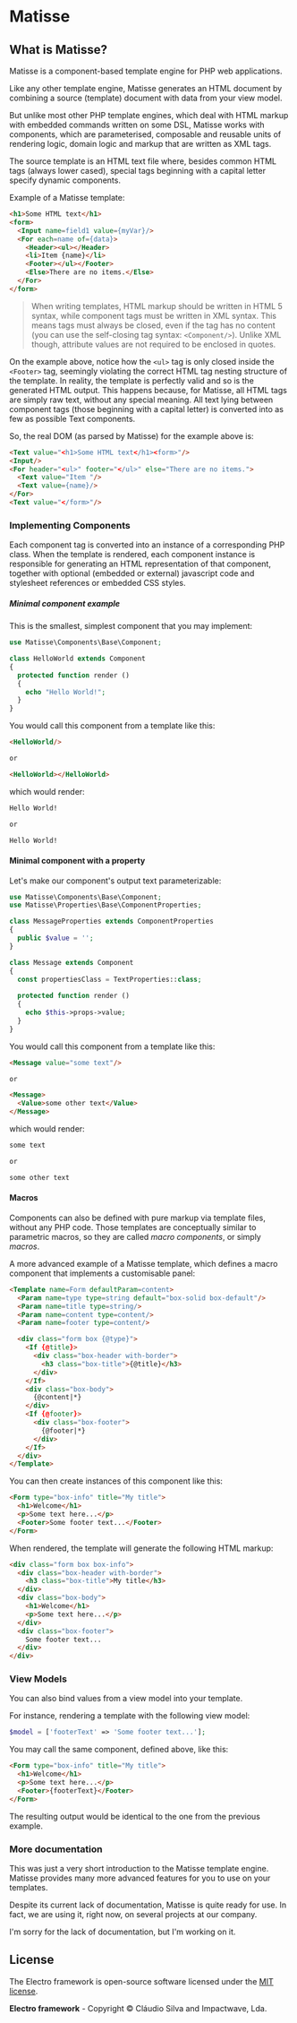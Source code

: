 # Matisse

## What is Matisse?

Matisse is a component-based template engine for PHP web applications.

Like any other template engine, Matisse generates an HTML document by combining a source (template) document with data from your view model.

But unlike most other PHP template engines, which deal with HTML markup with embedded commands written on some DSL, Matisse works with components, which are parameterised, composable and reusable units of rendering logic, domain logic and markup that are written as XML tags.

The source template is an HTML text file where, besides common HTML tags (always lower cased), special tags beginning with a capital letter specify dynamic components.

Example of a Matisse template:

```HTML
<h1>Some HTML text</h1>
<form>
  <Input name=field1 value={myVar}/>
  <For each=name of={data}>
    <Header><ul></Header>
    <li>Item {name}</li>
    <Footer></ul></Footer>
    <Else>There are no items.</Else>
  </For>
</form>
```

> When writing templates, HTML markup should be written in HTML 5 syntax, while component tags must be written in XML syntax. This means tags must always be closed, even if the tag has no content (you can use the self-closing tag syntax: `<Component/>`). Unlike XML though, attribute values are not required to be enclosed in quotes.

On the example above, notice how the `<ul>` tag is only closed inside the `<Footer>` tag, seemingly violating the correct HTML tag nesting structure of the template. In reality, the template is perfectly valid and so is the generated HTML output. This happens because, for Matisse, all HTML tags are simply raw text, without any special meaning. All text lying between component tags (those beginning with a capital letter) is converted into as few as possible Text components.

So, the real DOM (as parsed by Matisse) for the example above is:

```HTML
<Text value="<h1>Some HTML text</h1><form>"/>
<Input/>
<For header="<ul>" footer="</ul>" else="There are no items.">
  <Text value="Item "/>
  <Text value={name}/>
</For>
<Text value="</form>"/>
```

### Implementing Components

Each component tag is converted into an instance of a corresponding PHP class. When the template is rendered, each component instance is responsible for generating an HTML representation of that component, together with optional (embedded or external) javascript code and stylesheet references or embedded CSS styles.

##### Minimal component example

This is the smallest, simplest component that you may implement:

```PHP
use Matisse\Components\Base\Component;

class HelloWorld extends Component
{
  protected function render ()
  {
    echo "Hello World!";
  }
}
```

You would call this component from a template like this:

```HTML
<HelloWorld/>

or

<HelloWorld></HelloWorld>
```

which would render:

```HTML
Hello World!

or

Hello World!
```

#### Minimal component with a property

Let's make our component's output text parameterizable:

```PHP
use Matisse\Components\Base\Component;
use Matisse\Properties\Base\ComponentProperties;

class MessageProperties extends ComponentProperties
{
  public $value = '';
}

class Message extends Component
{
  const propertiesClass = TextProperties::class;
  
  protected function render ()
  {
    echo $this->props->value;
  }
}
```

You would call this component from a template like this:

```HTML
<Message value="some text"/>

or

<Message>
  <Value>some other text</Value>
</Message>
```

which would render:

```HTML
some text

or

some other text
```

#### Macros

Components can also be defined with pure markup via template files, without any PHP code. Those templates are conceptually similar to parametric macros, so they are called *macro components*, or simply *macros*.

A more advanced example of a Matisse template, which defines a macro component that implements a customisable panel:

```HTML
<Template name=Form defaultParam=content>
  <Param name=type type=string default="box-solid box-default"/>
  <Param name=title type=string/>
  <Param name=content type=content/>
  <Param name=footer type=content/>

  <div class="form box {@type}">
    <If {@title}>
      <div class="box-header with-border">
        <h3 class="box-title">{@title}</h3>
      </div>
    </If>
    <div class="box-body">
      {@content|*}
    </div>
    <If {@footer}>
      <div class="box-footer">
        {@footer|*}
      </div>
    </If>
  </div>
</Template>
```

You can then create instances of this component like this:

```HTML
<Form type="box-info" title="My title">
  <h1>Welcome</h1>
  <p>Some text here...</p>
  <Footer>Some footer text...</Footer>
</Form>
```

When rendered, the template will generate the following HTML markup:

```HTML
<div class="form box box-info">
  <div class="box-header with-border">
    <h3 class="box-title">My title</h3>
  </div>
  <div class="box-body">
    <h1>Welcome</h1>
    <p>Some text here...</p>
  </div>
  <div class="box-footer">
    Some footer text...
  </div>
</div>
```

### View Models

You can also bind values from a view model into your template.

For instance, rendering a template with the following view model:

```PHP
$model = ['footerText' => 'Some footer text...'];
```

You may call the same component, defined above, like this:

```HTML
<Form type="box-info" title="My title">
  <h1>Welcome</h1>
  <p>Some text here...</p>
  <Footer>{footerText}</Footer>
</Form>
```

The resulting output would be identical to the one from the previous example.

### More documentation

This was just a very short introduction to the Matisse template engine. Matisse provides many more advanced features for you to use on your templates.

Despite its current lack of documentation, Matisse is quite ready for use. In fact, we are using it, right now, on several projects at our company.

I'm sorry for the lack of documentation, but I'm working on it.

## License

The Electro framework is open-source software licensed under the [MIT license](http://opensource.org/licenses/MIT).

**Electro framework** - Copyright &copy; Cláudio Silva and Impactwave, Lda.
